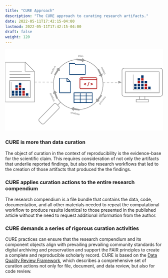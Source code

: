 ```yaml
---
title: "CURE Approach"
description: "The CURE approach to curating research artifacts."
date: 2022-05-11T17:42:15-04:00
lastmod: 2022-05-11T17:42:15-04:00
draft: false
weight: 120
---
```


<!-- ![High-level diagram of the CURE approach](/about/cureapproach.png) -->

<img src="cureapproach.png" alt="High-level diagram of the CURE approach">

### CURE is more than data curation

The object of curation in the context of reproducibility is the evidence-base for the scientific claim.  This requires consideration of not only the artifacts that underlie reported findings, but also the research workflows that led to the creation of those artifacts that produced the the findings.

### CURE applies curation actions to the entire research compendium

The research compendium is a file bundle that contains the data, code, documentation, and all other materials needed to repeat the computational workflow to produce results identical to those presented in the published article without the need to request additional information from the author.

### CURE demands a series of rigorous curation activities

CURE practices can ensure that the research compendium and its component objects align with prevailing prevailing community standards for digital archiving and preservation and support the FAIR principles to create a complete and reproducible scholarly record.
CURE is based on the [Data Quality Review Framework](/resources/dqr), which describes a comprehensive set of curation actions not only for file, document, and data review, but also for code review.

